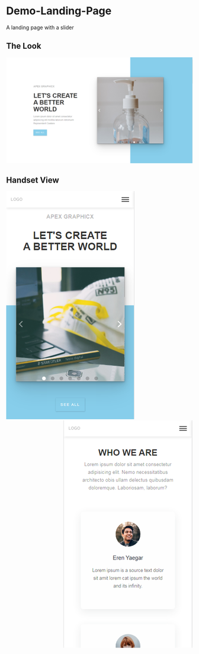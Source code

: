 # Demo-Landing-Page
A landing page with a slider

## The Look
![desktop view](Images/screenshots/scr001.PNG?raw=true "Desktop")

## Handset View 
  ![handset view](Images/screenshots/scr002.PNG?raw=true "Mobile")
  <img align="right" alt="About" src="Images/screenshots/scr004.PNG">
